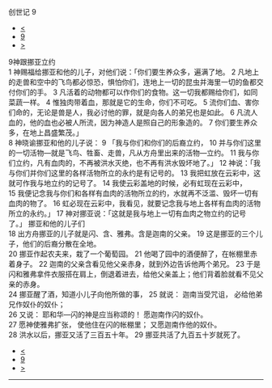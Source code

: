 ﻿





 创世记 9




* [<](bible/GEN08.md)
* [9](bible/GEN.md)
* [>](bible/GEN10.md)



 
9神跟挪亚立约  
1 神赐福给挪亚和他的儿子，对他们说：「你们要生养众多，遍满了地。 
2 凡地上的走兽和空中的飞鸟都必惊恐，惧怕你们，连地上一切的昆虫并海里一切的鱼都交付你们的手。 
3 凡活着的动物都可以作你们的食物。这一切我都赐给你们，如同菜蔬一样。 
4 惟独肉带着血，那就是它的生命，你们不可吃。 
5 流你们血、害你们命的，无论是兽是人，我必讨他的罪，就是向各人的弟兄也是如此。 
6 凡流人血的，他的血也必被人所流，因为神造人是照自己的形象造的。 
7 你们要生养众多，在地上昌盛繁茂。」  
8 神晓谕挪亚和他的儿子说： 
9 「我与你们和你们的后裔立约， 
10 并与你们这里的一切活物—就是飞鸟、牲畜、走兽，凡从方舟里出来的活物—立约。 
11 我与你们立约，凡有血肉的，不再被洪水灭绝，也不再有洪水毁坏地了。」 
12 神说：「我与你们并你们这里的各样活物所立的永约是有记号的。 
13 我把虹放在云彩中，这就可作我与地立约的记号了。 
14 我使云彩盖地的时候，必有虹现在云彩中， 
15 我便记念我与你们和各样有血肉的活物所立的约，水就再不泛滥、毁坏一切有血肉的物了。 
16 虹必现在云彩中，我看见，就要记念我与地上各样有血肉的活物所立的永约。」 
17 神对挪亚说：「这就是我与地上一切有血肉之物立约的记号了。」 挪亚和他的儿子们  
18 出方舟挪亚的儿子就是闪、含、雅弗。含是迦南的父亲。 
19 这是挪亚的三个儿子，他们的后裔分散在全地。  
20 挪亚作起农夫来，栽了一个葡萄园。 
21 他喝了园中的酒便醉了，在帐棚里赤着身子。 
22 迦南的父亲含看见他父亲赤身，就到外边告诉他两个弟兄。 
23 于是闪和雅弗拿件衣服搭在肩上，倒退着进去，给他父亲盖上；他们背着脸就看不见父亲的赤身。  
24 挪亚醒了酒，知道小儿子向他所做的事， 
25 就说： 迦南当受咒诅， 必给他弟兄作奴仆的奴仆；  
26 又说： 耶和华—闪的神是应当称颂的！ 愿迦南作闪的奴仆。  
27 愿神使雅弗扩张， 使他住在闪的帐棚里； 又愿迦南作他的奴仆。  
28 洪水以后，挪亚又活了三百五十年。 
29 挪亚共活了九百五十岁就死了。 
* [<](bible/GEN08.md)
* [9](bible/GEN.md)
* [>](bible/GEN10.md)





---









